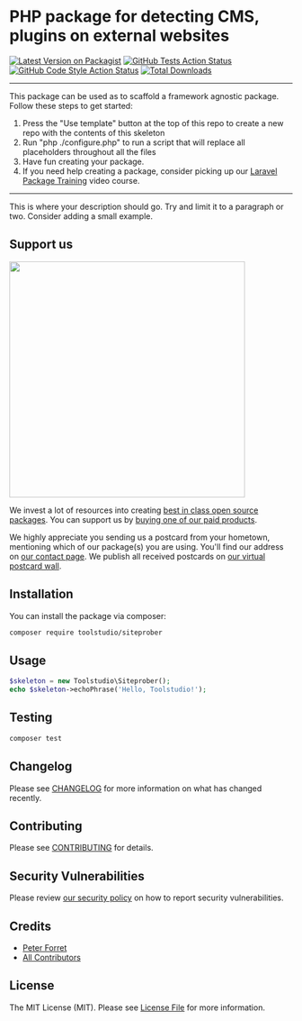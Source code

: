 # PHP package for detecting CMS, plugins on external websites

[![Latest Version on Packagist](https://img.shields.io/packagist/v/toolstudio/siteprober.svg?style=flat-square)](https://packagist.org/packages/toolstudio/siteprober)
[![GitHub Tests Action Status](https://img.shields.io/github/workflow/status/toolstudio/siteprober/run-tests?label=tests)](https://github.com/toolstudio/siteprober/actions?query=workflow%3ATests+branch%3Amaster)
[![GitHub Code Style Action Status](https://img.shields.io/github/workflow/status/toolstudio/siteprober/Check%20&%20fix%20styling?label=code%20style)](https://github.com/toolstudio/siteprober/actions?query=workflow%3A"Check+%26+fix+styling"+branch%3Amaster)
[![Total Downloads](https://img.shields.io/packagist/dt/toolstudio/siteprober.svg?style=flat-square)](https://packagist.org/packages/toolstudio/siteprober)

---
This package can be used as to scaffold a framework agnostic package. Follow these steps to get started:

1. Press the "Use template" button at the top of this repo to create a new repo with the contents of this skeleton
2. Run "php ./configure.php" to run a script that will replace all placeholders throughout all the files
3. Have fun creating your package.
4. If you need help creating a package, consider picking up our <a href="https://laravelpackage.training">Laravel Package Training</a> video course.
---

This is where your description should go. Try and limit it to a paragraph or two. Consider adding a small example.

## Support us

[<img src="https://github-ads.s3.eu-central-1.amazonaws.com/siteprober.jpg?t=1" width="419px" />](https://spatie.be/github-ad-click/siteprober)

We invest a lot of resources into creating [best in class open source packages](https://spatie.be/open-source). You can support us by [buying one of our paid products](https://spatie.be/open-source/support-us).

We highly appreciate you sending us a postcard from your hometown, mentioning which of our package(s) you are using. You'll find our address on [our contact page](https://spatie.be/about-us). We publish all received postcards on [our virtual postcard wall](https://spatie.be/open-source/postcards).

## Installation

You can install the package via composer:

```bash
composer require toolstudio/siteprober
```

## Usage

```php
$skeleton = new Toolstudio\Siteprober();
echo $skeleton->echoPhrase('Hello, Toolstudio!');
```

## Testing

```bash
composer test
```

## Changelog

Please see [CHANGELOG](CHANGELOG.md) for more information on what has changed recently.

## Contributing

Please see [CONTRIBUTING](.github/CONTRIBUTING.md) for details.

## Security Vulnerabilities

Please review [our security policy](../../security/policy) on how to report security vulnerabilities.

## Credits

- [Peter Forret](https://github.com/toolstud-io)
- [All Contributors](../../contributors)

## License

The MIT License (MIT). Please see [License File](LICENSE.md) for more information.
